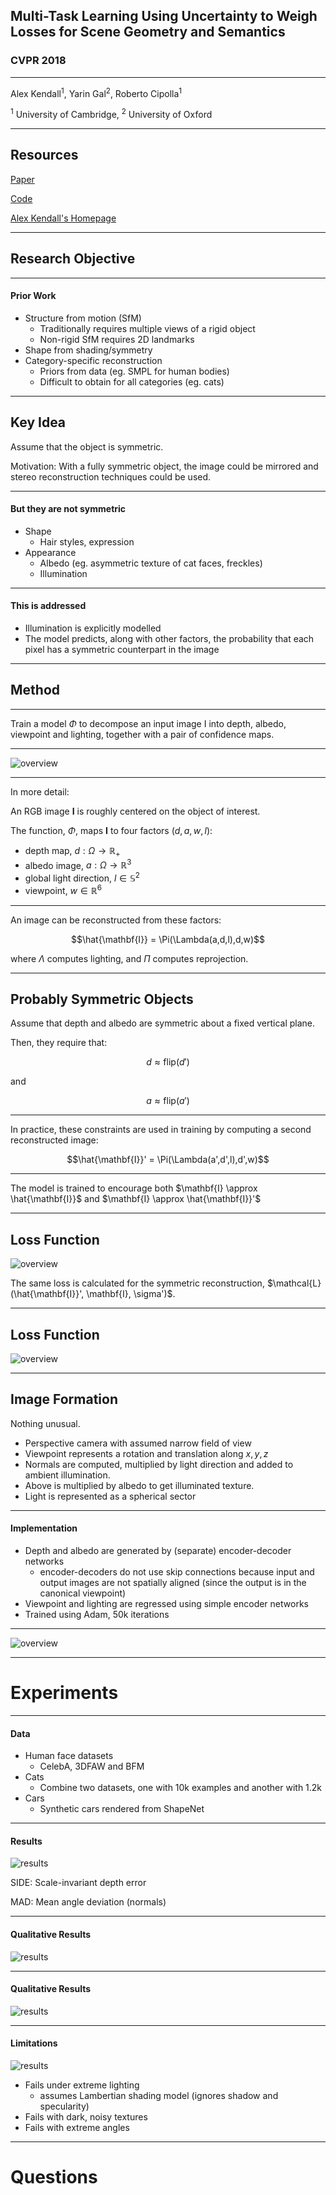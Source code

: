 
## Multi-Task Learning Using Uncertainty to Weigh Losses for Scene Geometry and Semantics

### CVPR 2018

---

Alex Kendall<sup>1</sup>, Yarin Gal<sup>2</sup>, Roberto Cipolla<sup>1</sup>

<sup>1</sup> University of Cambridge, <sup>2</sup> University of Oxford

---

## Resources

[Paper](https://arxiv.org/pdf/1705.07115.pdf)

[Code](https://github.com/yaringal/multi-task-learning-example)

[Alex Kendall's Homepage](https://alexgkendall.com/research/)


---

## Research Objective



---

#### Prior Work  

- Structure from motion (SfM)
  - Traditionally requires multiple views of a rigid object
  - Non-rigid SfM requires 2D landmarks 
- Shape from shading/symmetry
- Category-specific reconstruction
  - Priors from data (eg. SMPL for human bodies)
  - Difficult to obtain for all categories (eg. cats)


---

## Key Idea

Assume that the object is symmetric.

Motivation: With a fully symmetric object, the image could be mirrored and stereo reconstruction techniques could be used.

---

#### But they are not symmetric

- Shape
  - Hair styles, expression
- Appearance
  - Albedo (eg. asymmetric texture of cat faces, freckles)
  - Illumination

---

#### This is addressed 

- Illumination is explicitly modelled
- The model predicts, along with other factors, the probability that each pixel has a symmetric counterpart in the image

---

## Method

---
Train a model $\Phi$ to decompose an input image I into depth, albedo, viewpoint and lighting, together with a pair of confidence maps.

---

![overview](assets/network.png)<!-- .element height="70%" width="70%" -->


---

In more detail:

An RGB image **I** is roughly centered on the object of interest. 

The function, $\Phi$, maps **I** to four factors $(d,a,w,l)$:

- depth map, $d: \Omega \to \mathbb{R}_+$
- albedo image, $a: \Omega \to \mathbb{R}^3$
- global light direction, $l\in\mathbb{S}^2$
- viewpoint, $w\in\mathbb{R}^6$

---

An image can be reconstructed from these factors:

$$\hat{\mathbf{I}} = \Pi(\Lambda(a,d,l),d,w)$$

where $\Lambda$ computes lighting, and $\Pi$ computes reprojection.

---

## Probably Symmetric Objects

Assume that depth and albedo are symmetric about a fixed vertical plane.

Then, they require that:

$$d \approx \text{flip} (d')$$

and

$$a \approx \text{flip} (a')$$

---

In practice, these constraints are used in training by computing a second reconstructed image:

$$\hat{\mathbf{I}}' = \Pi(\Lambda(a',d',l),d',w)$$


---

The model is trained to encourage both 
$\mathbf{I} \approx \hat{\mathbf{I}}$ and 
$\mathbf{I} \approx \hat{\mathbf{I}}'$

---

## Loss Function

![overview](assets/comparison.png)<!-- .element height="70%" width="70%" -->

The same loss is calculated for the symmetric reconstruction, $\mathcal{L}(\hat{\mathbf{I}}', \mathbf{I}, \sigma')$.

---

## Loss Function

![overview](assets/fullloss.png)


---

## Image Formation

Nothing unusual.

- Perspective camera with assumed narrow field of view
- Viewpoint represents a rotation and translation along $x,y,z$
- Normals are computed, multiplied by light direction and added to ambient illumination.
- Above is multiplied by albedo to get illuminated texture.
- Light is represented as a spherical sector


---

#### Implementation

- Depth and albedo are generated by (separate) encoder-decoder networks
  - encoder-decoders do not use skip connections because input and output images are not spatially aligned (since the output is in the canonical viewpoint)
- Viewpoint and lighting are regressed using simple encoder networks
- Trained using Adam, 50k iterations

---

![overview](assets/overview.png)

---

# Experiments

---

#### Data

- Human face datasets
  - CelebA, 3DFAW and BFM
- Cats
  - Combine two datasets, one with 10k examples and another with 1.2k
- Cars
  - Synthetic cars rendered from ShapeNet

---

#### Results

![results](assets/results.png)<!-- .element height="50%" width="50%" -->

SIDE: Scale-invariant depth error

MAD: Mean angle deviation (normals)

---

#### Qualitative Results

![results](assets/qualitative1.png)<!-- .element height="70%" width="70%" -->



---

#### Qualitative Results

![results](assets/qualitative2.png)<!-- .element height="70%" width="70%" -->

---

#### Limitations

![results](assets/limitations.png)<!-- .element height="70%" width="70%" -->

- Fails under extreme lighting
  - assumes Lambertian shading model (ignores shadow and specularity)
- Fails with dark, noisy textures
- Fails with extreme angles

---

# Questions

